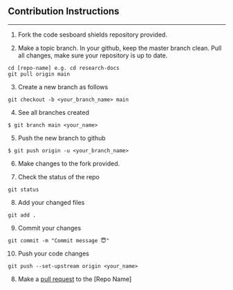 ## Contribution Instructions
---

1. Fork the code sesboard shields repository provided.

2. Make a topic branch. In your github, keep the master branch clean. Pull all changes, make sure your repository is up to date.
```shell
cd [repo-name] e.g. cd research-docs
git pull origin main
```

3. Create a new branch as follows
```shell
git checkout -b <your_branch_name> main
```

4. See all branches created
```shell
$ git branch main <your_name>
```

5. Push the new branch to github
```shell
$ git push origin -u <your_branch_name>
```

6. Make changes to the fork provided.

7. Check the status of the repo
```shell
git status
```
8. Add your changed files
```shell
git add .
```
9. Commit your changes
```shell
git commit -m "Commit message 😇"
```
10. Push your code changes
```shell
git push --set-upstream origin <your_name>
```
8. Make a [pull request](https://www.digitalocean.com/community/tutorials/how-to-create-a-pull-request-on-github) to the [Repo Name]


